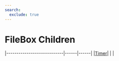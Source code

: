 ```yaml
---
search:
  exclude: true
---
```


<h1 class="heading"><span class="name">FileBox Children</span></h1>

|----------------------------|------|------|
|[Timer](../objects/timer.md)|&nbsp;|&nbsp;|
